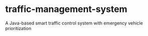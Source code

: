 # traffic-management-system
A Java-based smart traffic control system with emergency vehicle prioritization
